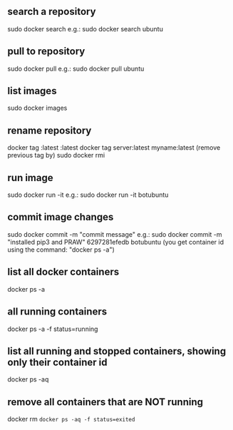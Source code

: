## search a repository
sudo docker search <repository>
e.g.: sudo docker search ubuntu

## pull to repository
sudo docker pull <repository>
e.g.: sudo docker pull ubuntu

## list images
sudo docker images

## rename repository
docker tag <prev-name>:latest <new-name>:latest
docker tag server:latest myname:latest
(remove previous tag by)
sudo docker rmi <prev-name>

## run image
sudo docker run -it <repository>
e.g.: sudo docker run -it botubuntu

## commit image changes
sudo docker commit -m "commit message" <container-id> <repository>
e.g.: sudo docker commit -m "installed pip3 and PRAW" 6297281efedb botubuntu
(you get container id using the command: "docker ps -a")

## list all docker containers
docker ps -a
## all running containers
docker ps -a -f status=running
## list all running and stopped containers, showing only their container id
docker ps -aq
## remove all containers that are NOT running
docker rm `docker ps -aq -f status=exited`
